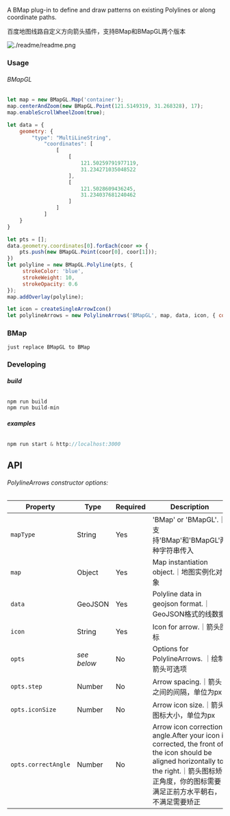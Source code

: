 A BMap plug-in to define and draw patterns on existing Polylines or along coordinate paths.

百度地图线路自定义方向箭头插件，支持BMap和BMapGL两个版本

![./readme/readme.png]()


### Usage

###### BMapGL

```js
let map = new BMapGL.Map('container'); 
map.centerAndZoom(new BMapGL.Point(121.5149319, 31.268328), 17); 
map.enableScrollWheelZoom(true); 

let data = {
    geometry: {
        "type": "MultiLineString",
            "coordinates": [
                [
                    [
                        121.50259791977119,
                        31.234271035048522
                    ],
                    [
                        121.5028609436245,
                        31.234037681240462
                    ]
                ]
            ]
    }
}

let pts = [];
data.geometry.coordinates[0].forEach(coor => {
    pts.push(new BMapGL.Point(coor[0], coor[1]));
})
let polyline = new BMapGL.Polyline(pts, {
     strokeColor: 'blue',
     strokeWeight: 10,
     strokeOpacity: 0.6
});
map.addOverlay(polyline);

let icon = createSingleArrowIcon()
let polylineArrows = new PolylineArrows('BMapGL', map, data, icon, { correctAngle: 90 });
```

### BMap

```
just replace BMapGL to BMap
```

### Developing

###### **build**

```js
npm run build 
npm run build-min
```

###### **examples**

```js
npm run start & http://localhost:3000
```

## API

###### PolylineArrows constructor options:

| Property            | Type        | Required | Description                                                  |
| ------------------- | ----------- | -------- | ------------------------------------------------------------ |
| `mapType`           | String      | Yes      | 'BMap' or 'BMapGL'.｜支持'BMap'和'BMapGL'两种字符串传入      |
| `map`               | Object      | Yes      | Map instantiation object.｜地图实例化对象                    |
| `data`              | GeoJSON     | Yes      | Polyline data in geojson format.｜GeoJSON格式的线数据        |
| `icon`              | String      | Yes      | Icon for arrow.｜箭头图标                                    |
| `opts`              | *see below* | No       | Options for PolylineArrows. ｜绘制箭头可选项                 |
| `opts.step`         | Number      | No       | Arrow spacing.｜箭头之间的间隔，单位为px                     |
| `opts.iconSize`     | Number      | No       | Arrow icon size.｜箭头图标大小，单位为px                     |
| `opts.correctAngle` | Number      | No       | Arrow icon correction angle.After your icon is corrected, the front of the icon should be aligned horizontally to the right.｜箭头图标矫正角度，你的图标需要满足正前方水平朝右，不满足需要矫正 |

